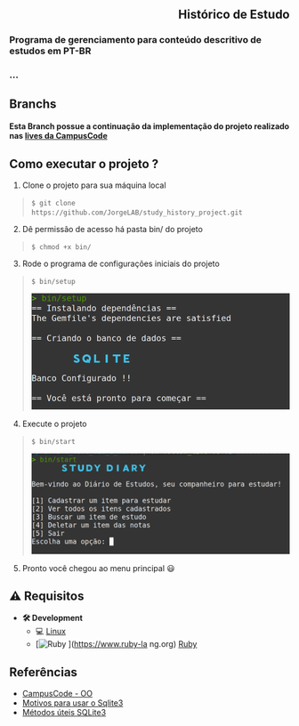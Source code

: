 <h2 align="right"> Histórico de Estudo</h2>

### Programa de gerenciamento para conteúdo descritivo de estudos em PT-BR
### ...

## Branchs

#### Esta Branch possue a continuação da implementação do projeto realizado nas [lives da CampusCode](https://youtu.be/2OUyXz7BqdU)

## Como executar o projeto ?

1. Clone o projeto para sua máquina local
>`$ git clone https://github.com/JorgeLAB/study_history_project.git`

2. Dê permissão de acesso há pasta bin/ do projeto
>`$ chmod +x bin/`

3. Rode o programa de configurações iniciais do projeto
>`$ bin/setup`
>
><img src="https://github.com/JorgeLAB/study_history_project/blob/follow_live/public/images/bin_setup_diario_de_estudo.png" height="auto" width="600" alt="Resultado de configuração"/>
4. Execute o projeto
>`$ bin/start`
>
><img src="https://github.com/JorgeLAB/study_history_project/blob/follow_live/public/images/menu_principal.png" height="auto" width="600" alt="menu principal"/>
5. Pronto você chegou ao menu principal :smiley:

## **:warning:** Requisitos

- **🛠 Development**
    - :computer: [Linux](https://ubuntu.com/download/desktop)
    - [![Ruby](https://cdn.emojidex.com/emoji/mdpi/Ruby.png "Ruby") ](https://www.ruby-la ng.org) [Ruby](https://www.ruby-lang.org/pt/documentation/installation/)

## Referências
- [CampusCode - OO](https://campuscode.com.br/conteudos/boas-fontes-e-conteudos-para-comecar-e-evoluir-em-ruby)
- [Motivos para usar o Sqlite3](https://www.sqlite.org/whentouse.html)
- [Métodos úteis SQLite3](https://www.devdungeon.com/content/ruby-sqlite-tutorial#toc-3)

<!-- MARKDOWN LINKS & IMAGES -->
<!-- https://www.markdownguide.org/basic-syntax/#reference-style-links -->
